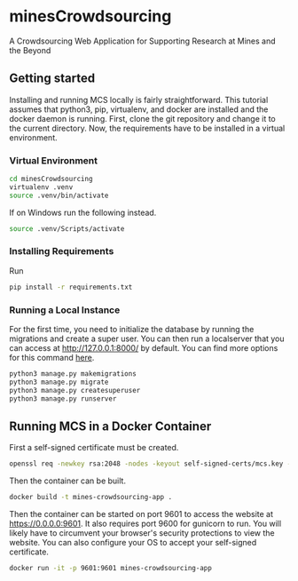 # minesCrowdsourcing

A Crowdsourcing Web Application for Supporting Research at Mines and the Beyond


## Getting started
Installing and running MCS locally is fairly straightforward. This tutorial assumes that python3, pip, virtualenv, and docker are installed and the docker daemon is running. First, clone the git repository and change it to the current directory. Now, the requirements have to be installed in a virtual environment.
### Virtual Environment
```bash
cd minesCrowdsourcing
virtualenv .venv
source .venv/bin/activate
```
If on Windows run the following instead.
```bash
source .venv/Scripts/activate
```


### Installing Requirements
Run 
```bash
pip install -r requirements.txt
```

### Running a Local Instance
For the first time, you need to initialize the database by running the migrations and create a super user. You can then run a localserver that you can access at http://127.0.0.1:8000/ by default. You can find more options for this command [here](https://docs.djangoproject.com/en/3.0/ref/django-admin/#runserver).
```bash
python3 manage.py makemigrations
python3 manage.py migrate
python3 manage.py createsuperuser
python3 manage.py runserver 
```

## Running MCS in a Docker Container
First a self-signed certificate must be created. 
```bash
openssl req -newkey rsa:2048 -nodes -keyout self-signed-certs/mcs.key -x509 -days 365 -out self-signed-certs/mcs.crt
```
Then the container can be built.
```bash
docker build -t mines-crowdsourcing-app .
```
Then the container can be started on port 9601 to access the website at https://0.0.0.0:9601. It also requires port 9600 for gunicorn to run. You will likely have to circumvent your browser's security protections to view the website. You can also configure your OS to accept your self-signed certificate.
```bash
docker run -it -p 9601:9601 mines-crowdsourcing-app
```



